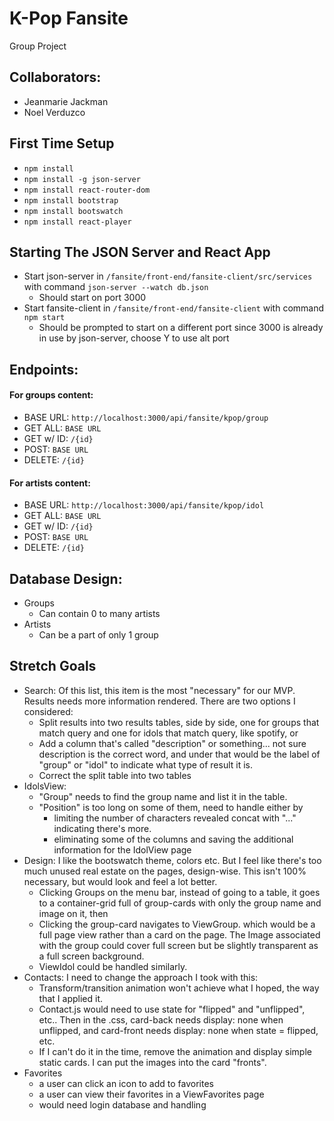 
# K-Pop Fansite
Group Project

## Collaborators:
* Jeanmarie Jackman
* Noel Verduzco

## First Time Setup
* `npm install`
* `npm install -g json-server`
* `npm install react-router-dom`
* `npm install bootstrap`
* `npm install bootswatch`
* `npm install react-player`

## Starting The JSON Server and React App
* Start json-server in `/fansite/front-end/fansite-client/src/services` with command `json-server --watch db.json`
  * Should start on port 3000
* Start fansite-client in `/fansite/front-end/fansite-client` with command `npm start`
  * Should be prompted to start on a different port since 3000 is already in use by json-server, choose Y to use alt port

## Endpoints:

#### For groups content:
* BASE URL: `http://localhost:3000/api/fansite/kpop/group`
* GET ALL: `BASE URL`
* GET w/ ID: `/{id}`
* POST: `BASE URL`
* DELETE: `/{id}`

#### For artists content:
* BASE URL: `http://localhost:3000/api/fansite/kpop/idol`
* GET ALL: `BASE URL`
* GET w/ ID: `/{id}`
* POST: `BASE URL`
* DELETE: `/{id}`

## Database Design:
* Groups
  * Can contain 0 to many artists
* Artists
  * Can be a part of only 1 group

## Stretch Goals
* Search: Of this list, this item is the most "necessary" for our MVP. Results needs more information rendered. There are two options I considered:
  * Split results into two results tables, side by side, one for groups that match query and one for idols that match query, like spotify, or
  * Add a column that's called "description" or something... not sure description is the correct word, and under that would be the label of "group" or "idol" to indicate what type of result it is.
  * Correct the split table into two tables
* IdolsView:
  * "Group" needs to find the group name and list it in the table.
  * "Position" is too long on some of them, need to handle either by
    * limiting the number of characters revealed concat with "..." indicating there's more.
    * eliminating some of the columns and saving the additional information for the IdolView page
* Design: I like the bootswatch theme, colors etc. But I feel like there's too much unused real estate on the pages, design-wise. This isn't 100% necessary, but would look and feel a lot better.
  * Clicking Groups on the menu bar, instead of going to a table, it goes to a container-grid full of group-cards with only the group name and image on it, then
  * Clicking the group-card navigates to ViewGroup. which would be a full page view rather than a card on the page. The Image associated with the group could  cover full screen but be slightly transparent as a full screen background.
  * ViewIdol could be handled similarly.
* Contacts: I need to change the approach I took with this:
  * Transform/transition animation won't achieve what I hoped, the way that I applied it.
  * Contact.js would need to use state for "flipped" and "unflipped", etc.. Then in the .css, card-back needs display: none when unflipped, and card-front needs display: none when state = flipped, etc.
  * If I can't do it in the time, remove the animation and display simple static cards. I can put the images into the card "fronts".
* Favorites
  * a user can click an icon to add to favorites
  * a user can view their favorites in a ViewFavorites page
  * would need login database and handling
